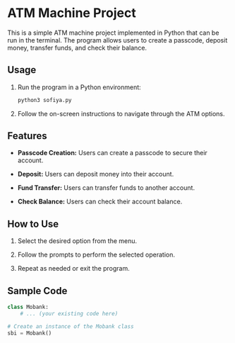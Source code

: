 # ATM Machine Project

This is a simple ATM machine project implemented in Python that can be run in the terminal. The program allows users to create a passcode, deposit money, transfer funds, and check their balance.

## Usage

1. Run the program in a Python environment:

    ```bash
    python3 sofiya.py
    ```

2. Follow the on-screen instructions to navigate through the ATM options.

## Features

- **Passcode Creation:** Users can create a passcode to secure their account.

- **Deposit:** Users can deposit money into their account.

- **Fund Transfer:** Users can transfer funds to another account.

- **Check Balance:** Users can check their account balance.

## How to Use

1. Select the desired option from the menu.

2. Follow the prompts to perform the selected operation.

3. Repeat as needed or exit the program.

## Sample Code

```python
class Mobank:
    # ... (your existing code here)

# Create an instance of the Mobank class
sbi = Mobank()
